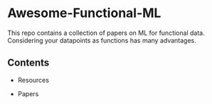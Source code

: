 # Awesome-Functional-ML
This repo contains a collection of papers on ML for functional data.
Considering your datapoints as functions has many advantages.



## Contents
- Resources

- Papers
